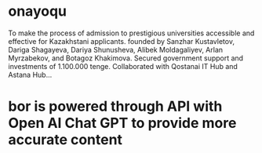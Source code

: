 # onayoqu
To make the process of admission to prestigious universities accessible and effective for Kazakhstani applicants.
founded by Sanzhar Kustavletov, Dariga Shagayeva, Dariya Shunusheva, Alibek Moldagaliyev, Arlan Myrzabekov, and Botagoz Khakimova.
Secured government support and investments of 1.100.000 tenge.
Collaborated with Qostanai IT Hub and Astana Hub...
# bor is powered through API with Open AI Chat GPT to provide more accurate content
